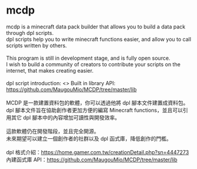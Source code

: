 # mcdp
mcdp is a minecraft data pack builder that allows you to build a data pack through dpl scripts.<br>
dpl scripts help you to write minecraft functions easier, and allow you to call scripts written by others.<br>
<br>
This program is still in development stage, and is fully open source.<br>
I wish to build a community of creators to contribute your scripts on the internet, that makes creating easier.<br>
<br>
dpl script introduction: <>
Built in library API: <https://github.com/MaugouMio/MCDP/tree/master/lib>
<br>
<br>
MCDP 是一款建置資料包的軟體，你可以透過他將 dpl 腳本文件建置成資料包。<br>
dpl 腳本文件旨在協助創作者更加方便的編寫 Minecraft functions，並且可以引用其它 dpl 腳本中的內容增加可讀性與開發效率。<br>
<br>
這款軟體仍在開發階段，並且完全開源。<br>
未來期望可以建立一個創作者的社群以及 dpl 函式庫，降低創作的門檻。<br>
<br>
dpl 格式介紹：<https://home.gamer.com.tw/creationDetail.php?sn=4447273>
內建函式庫 API：<https://github.com/MaugouMio/MCDP/tree/master/lib>